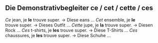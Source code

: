 ## Die Demonstrativbegleiter ce / cet / cette / ces
*Ce* jean, je **le** trouve super. → Diese eans ...
*Cet* ensemble, je **le** trouve super. → Dieses Outfit ...
*Cette* jupe, je **la** trouve super. → Diesen Rock …
*Ces* t-shirts, je **les** trouve super. → Diese T-Shirts ...
*Ces* chaussures, je **les** trouve super. → Diese Schuhe ...
